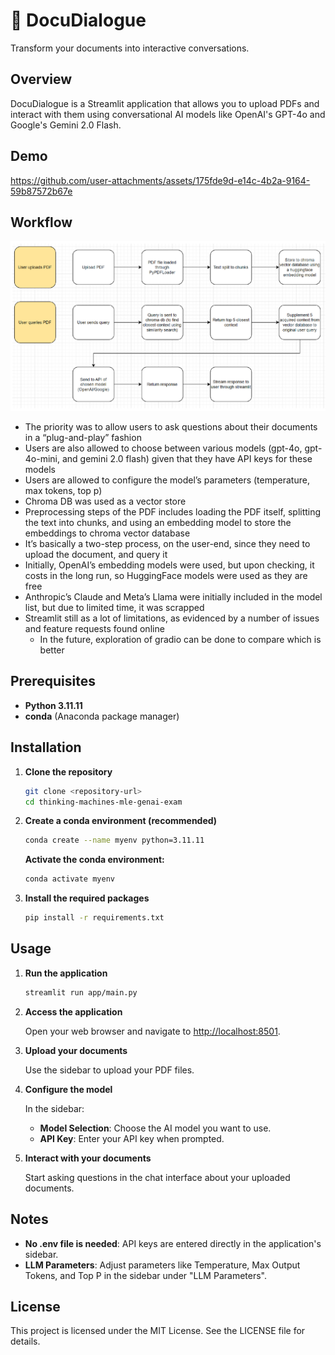 # 🤖 DocuDialogue

Transform your documents into interactive conversations.

## Overview

DocuDialogue is a Streamlit application that allows you to upload PDFs and interact with them using conversational AI models like OpenAI's GPT-4o and Google's Gemini 2.0 Flash.


## Demo




https://github.com/user-attachments/assets/175fde9d-e14c-4b2a-9164-59b87572b67e



## Workflow 

![alt text](image.png)

- The priority was to allow users to ask questions about their documents in a
“plug-and-play” fashion
- Users are also allowed to choose between various models (gpt-4o, gpt-4o-mini, and
gemini 2.0 flash) given that they have API keys for these models
- Users are allowed to configure the model’s parameters (temperature, max tokens, top p)
- Chroma DB was used as a vector store
- Preprocessing steps of the PDF includes loading the PDF itself, splitting the text into
chunks, and using an embedding model to store the embeddings to chroma vector
database
- It’s basically a two-step process, on the user-end, since they need to upload the
document, and query it
- Initially, OpenAI’s embedding models were used, but upon checking, it costs in the long
run, so HuggingFace models were used as they are free
- Anthropic’s Claude and Meta’s Llama were initially included in the model list, but due to
limited time, it was scrapped
- Streamlit still as a lot of limitations, as evidenced by a number of issues and feature
requests found online
    - In the future, exploration of gradio can be done to compare which is better

## Prerequisites

- **Python 3.11.11**
- **conda** (Anaconda package manager)

## Installation

1. **Clone the repository**

    ```bash
    git clone <repository-url>
    cd thinking-machines-mle-genai-exam
    ```

2. **Create a conda environment (recommended)**

    ```bash
    conda create --name myenv python=3.11.11
    ```

    **Activate the conda environment:**

    ```bash
    conda activate myenv
    ```

3. **Install the required packages**

    ```bash
    pip install -r requirements.txt
    ```

## Usage

1. **Run the application**

    ```bash
    streamlit run app/main.py
    ```

2. **Access the application**

    Open your web browser and navigate to [http://localhost:8501](http://localhost:8501).

3. **Upload your documents**

    Use the sidebar to upload your PDF files.

4. **Configure the model**

    In the sidebar:
    - **Model Selection**: Choose the AI model you want to use.
    - **API Key**: Enter your API key when prompted.

5. **Interact with your documents**

    Start asking questions in the chat interface about your uploaded documents.

## Notes

- **No .env file is needed**: API keys are entered directly in the application's sidebar.
- **LLM Parameters**: Adjust parameters like Temperature, Max Output Tokens, and Top P in the sidebar under "LLM Parameters".

## License

This project is licensed under the MIT License. See the LICENSE file for details.
